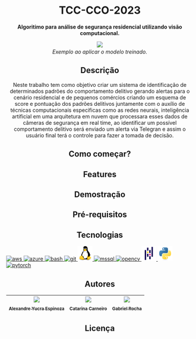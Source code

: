 <div align="center">
  <h1>TCC-CCO-2023</h1>
  <p>
  <strong>Algoritimo para análise de segurança residencial utilizando visão computacional.</strong>  
  </p>
  <p align="center">
  <img src="IMAGES/y2meta.gif" width="500"><br/>
  <i>Exemplo ao aplicar o modelo treinado.</i>
</p>
</div>

## <div align="center">Descrição</div>

<p align="center">Neste trabalho tem como objetivo criar um sistema de identificação de determinados padrões do comportamento delitivo gerando alertas para o cenário residencial e de pequenos comércios criando um esquema de score e pontuação dos padrões delitivos juntamente com o auxílio de técnicas computacionais especificas como as redes neurais, inteligência artificial em uma arquitetura em nuvem que processara esses dados de câmeras de segurança em real time,  ao identificar um possível comportamento delitivo será enviado um alerta via Telegran e assim o usuário final terá o controle para fazer a tomada de decisão.</p>

## <div align="center">Como começar?</div>

## <div align="center">Features</div>

## <div align="center">Demostração</div>

## <div align="center">Pré-requisitos</div>

## <div align="center">Tecnologias</div>

<p align="left"> 
  <a href="https://aws.amazon.com" target="_blank" rel="noreferrer"> <img src="https://cdn.jsdelivr.net/gh/devicons/devicon/icons/amazonwebservices/amazonwebservices-plain-wordmark.svg" alt="aws" width="40" height="40"/> </a> 
  <a href="https://azure.microsoft.com/en-in/" target="_blank" rel="noreferrer"> <img src="https://www.vectorlogo.zone/logos/microsoft_azure/microsoft_azure-icon.svg" alt="azure" width="40" height="40"/> </a> 
  <a href="https://www.gnu.org/software/bash/" target="_blank" rel="noreferrer"> <img src="https://www.vectorlogo.zone/logos/gnu_bash/gnu_bash-icon.svg" alt="bash" width="40" height="40"/> </a> 
  <a href="https://git-scm.com/" target="_blank" rel="noreferrer"> <img src="https://www.vectorlogo.zone/logos/git-scm/git-scm-icon.svg" alt="git" width="40" height="40"/> </a> 
  <a href="https://www.linux.org/" target="_blank" rel="noreferrer"> <img src="https://raw.githubusercontent.com/devicons/devicon/master/icons/linux/linux-original.svg" alt="linux" width="40" height="40"/> </a> 
  <a href="https://www.microsoft.com/en-us/sql-server" target="_blank" rel="noreferrer"> <img src="https://www.svgrepo.com/show/303229/microsoft-sql-server-logo.svg" alt="mssql" width="40" height="40"/> </a> 
  <a href="https://opencv.org/" target="_blank" rel="noreferrer"> <img src="https://www.vectorlogo.zone/logos/opencv/opencv-icon.svg" alt="opencv" width="40" height="40"/> </a> 
  <a href="https://pandas.pydata.org/" target="_blank" rel="noreferrer"> <img src="https://raw.githubusercontent.com/devicons/devicon/2ae2a900d2f041da66e950e4d48052658d850630/icons/pandas/pandas-original.svg" alt="pandas" width="40" height="40"/> </a> 
  <a href="https://www.python.org" target="_blank" rel="noreferrer"> <img src="https://raw.githubusercontent.com/devicons/devicon/master/icons/python/python-original.svg" alt="python" width="40" height="40"/> </a> 
  <a href="https://pytorch.org/" target="_blank" rel="noreferrer"> <img src="https://www.vectorlogo.zone/logos/pytorch/pytorch-icon.svg" alt="pytorch" width="40" height="40"/> </a> 
</p>


## <div align="center">Autores</div>

| [<img loading="lazy" src="https://avatars.githubusercontent.com/u/52496574?v=4" width=115><br><sub>Alexandre Yucra Espinoza</sub>](https://github.com/aleyucra74) |  [<img loading="lazy" src="https://avatars.githubusercontent.com/u/61799757?v=4" width=115><br><sub>Catarina Carneiro</sub>](https://github.com/Catarina-Carneiro) |  [<img loading="lazy" src="https://avatars.githubusercontent.com/u/61800445?v=4" width=115><br><sub>Gabriel Rocha</sub>](https://github.com/Gabriel-R-Pontes) |
| :---: | :---: | :---: |

## <div align="center">Licença</div>


